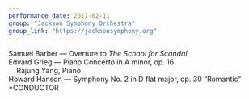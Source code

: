 ```yaml
---
performance_date: 2017-02-11
group: "Jackson Symphony Orchestra"
group_link: "https://jacksonsymphony.org"
---
```

Samuel Barber — Overture to _The School for Scandal_<br/>
Edvard Grieg — Piano Concerto in A minor, op. 16<br/>
&nbsp;&nbsp;&nbsp;&nbsp;Rajung Yang, Piano<br/>
Howard Hanson — Symphony No. 2 in D flat major, op. 30 “Romantic”<br/>
*CONDUCTOR

